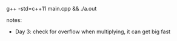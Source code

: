 g++ -std=c++11 main.cpp && ./a.out

notes:
- Day 3: check for overflow when multiplying, it can get big fast